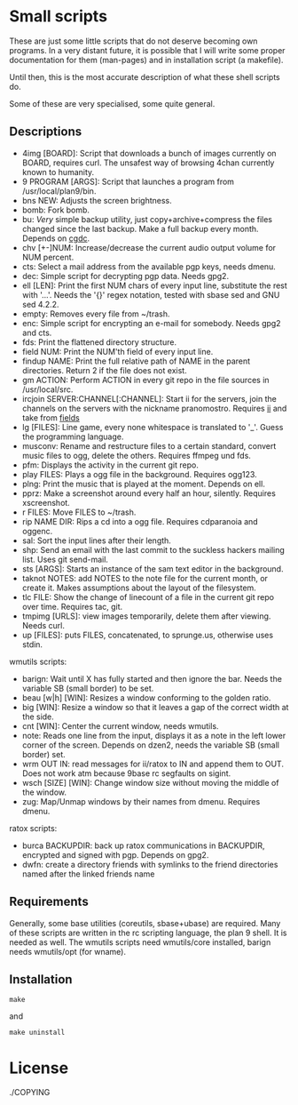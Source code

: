 Small scripts
=============

These are just some little scripts that do not deserve becoming
own programs. In a very distant future, it is possible that I will
write some proper documentation for them (man-pages) and
in installation script (a makefile).

Until then, this is the most accurate description of what these
shell scripts do.

Some of these are very specialised, some quite general.

Descriptions
------------

* 4img [BOARD]: Script that downloads a bunch of images currently on BOARD, requires curl.
	The unsafest way of browsing 4chan currently known to humanity.
* 9 PROGRAM [ARGS]: Script that launches a program from /usr/local/plan9/bin.
* bns NEW: Adjusts the screen brightness.
* bomb: Fork bomb.
* bu: _Very_ simple backup utility, just copy+archive+compress the files changed since
	the last backup. Make a full backup every month.
	Depends on [cgdc](https://github.com/pranomostro/cgdc).
* chv [+-]NUM: Increase/decrease the current audio output volume for NUM percent.
* cts: Select a mail address from the available pgp keys, needs dmenu.
* dec: Simple script for decrypting pgp data. Needs gpg2.
* ell [LEN]: Print the first NUM chars of every input line, substitute the rest
	with '...'. Needs the '{}' regex notation, tested with sbase sed and GNU sed 4.2.2.
* empty: Removes every file from ~/trash.
* enc: Simple script for encrypting an e-mail for somebody.
	Needs gpg2 and cts.
* fds: Print the flattened directory structure.
* field NUM: Print the NUM'th field of every input line.
* findup NAME: Print the full relative path of NAME in the parent directories.
	Return 2 if the file does not exist.
* gm ACTION: Perform ACTION in every git repo in the file sources in /usr/local/src.
* ircjoin SERVER:CHANNEL[:CHANNEL]: Start ii for the servers, join the channels on
	the servers with the nickname pranomostro.
	Requires [ii](http://tools.suckless.org/ii) and take from
	[fields](https://github.com/pranomostro/fields)
* lg [FILES]: Line game, every none whitespace is translated to '_'.
	Guess the programming language.
* musconv: Rename and restructure files to a certain standard,
	convert music files to ogg, delete the others.
	Requires ffmpeg und fds.
* pfm: Displays the activity in the current git repo.
* play FILES: Plays a ogg file in the background.
	Requires ogg123.
* plng: Print the music that is played at the moment. Depends on ell.
* pprz: Make a screenshot around every half an hour, silently.
	Requires xscreenshot.
* r FILES: Move FILES to ~/trash.
* rip NAME DIR: Rips a cd into a ogg file.
	Requires cdparanoia and oggenc.
* sal: Sort the input lines after their length.
* shp: Send an email with the last commit to the suckless hackers mailing list.
	Uses git send-mail.
* sts [ARGS]: Starts an instance of the sam text editor in the background.
* taknot NOTES: add NOTES to the note file for the current month, or create it.
	Makes assumptions about the layout of the filesystem.
* tlc FILE: Show the change of linecount of a file in the current
	git repo over time. Requires tac, git.
* tmpimg [URLS]: view images temporarily, delete them after viewing.
	Needs curl.
* up [FILES]: puts FILES, concatenated, to sprunge.us, otherwise
	uses stdin.

wmutils scripts:

* barign: Wait until X has fully started and then ignore the bar.
	Needs the variable SB (small border) to be set.
* beau [w|h] [WIN]: Resizes a window conforming to the golden ratio.
* big [WIN]: Resize a window so that it leaves a gap of the correct width at the side.
* cnt [WIN]: Center the current window, needs wmutils.
* note: Reads one line from the input, displays it as a note
	in the left lower corner of the screen.
	Depends on dzen2, needs the variable SB (small border) set.
* wrm OUT IN: read messages for ii/ratox to IN and append them to OUT. Does not work atm
	because 9base rc segfaults on sigint.
* wsch [SIZE] [WIN]: Change window size without moving the middle of the window.
* zug: Map/Unmap windows by their names from dmenu.
	Requires dmenu.

ratox scripts:

* burca BACKUPDIR: back up ratox communications in BACKUPDIR, encrypted and signed with
	pgp. Depends on gpg2.
* dwfn: create a directory friends with symlinks to the friend directories named
	after the linked friends name

Requirements
------------

Generally, some base utilities (coreutils, sbase+ubase) are required.
Many of these scripts are written in the rc scripting language, the plan 9 shell.
It is needed as well.
The wmutils scripts need wmutils/core installed, barign needs wmutils/opt (for wname).

Installation
------------

    make

and

    make uninstall

License
=======

./COPYING
